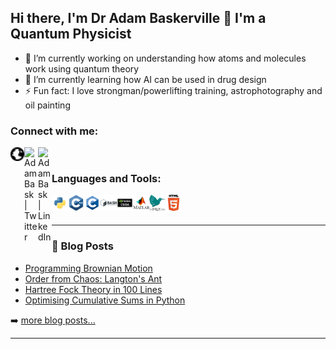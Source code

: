 ## Hi there, I'm Dr Adam Baskerville 👋 I'm a Quantum Physicist

- 🔭 I’m currently working on understanding how atoms and molecules work using quantum theory
- 🌱 I’m currently learning how AI can be used in drug design
- ⚡ Fun fact: I love strongman/powerlifting training, astrophotography and oil painting

### Connect with me:

[<img align="left" alt="website" width="22px" src="https://raw.githubusercontent.com/iconic/open-iconic/master/svg/globe.svg" />][website]
[<img align="left" alt="AdamBask | Twitter" width="22px" src="https://cdn.jsdelivr.net/npm/simple-icons@v3/icons/twitter.svg" />][twitter]
[<img align="left" alt="AdamBask | LinkedIn" width="22px" src="https://cdn.jsdelivr.net/npm/simple-icons@v3/icons/linkedin.svg" />][linkedin]

<br />

### Languages and Tools:

<img align="left" alt="Python" width="26px" src="https://raw.githubusercontent.com/github/explore/80688e429a7d4ef2fca1e82350fe8e3517d3494d/topics/python/python.png" />

<img align="left" alt="Python" width="26px" src="https://raw.githubusercontent.com/github/explore/80688e429a7d4ef2fca1e82350fe8e3517d3494d/topics/cpp/cpp.png" />

<img align="left" alt="Python" width="26px" src="https://raw.githubusercontent.com/github/explore/80688e429a7d4ef2fca1e82350fe8e3517d3494d/topics/c/c.png" />

<img align="left" alt="Python" width="26px" src="https://raw.githubusercontent.com/github/explore/80688e429a7d4ef2fca1e82350fe8e3517d3494d/topics/bash/bash.png" />

<img align="left" alt="Python" width="26px" src="https://raw.githubusercontent.com/github/explore/main/topics/cuda/cuda.png" />

<img align="left" alt="Python" width="26px" src="https://raw.githubusercontent.com/github/explore/80688e429a7d4ef2fca1e82350fe8e3517d3494d/topics/matlab/matlab.png" />

<img align="left" alt="Python" width="26px" src="https://raw.githubusercontent.com/github/explore/80688e429a7d4ef2fca1e82350fe8e3517d3494d/topics/latex/latex.png" />

<img align="left" alt="Python" width="26px" src="https://raw.githubusercontent.com/github/explore/80688e429a7d4ef2fca1e82350fe8e3517d3494d/topics/html/html.png" />

<br />
<br />

---

### 📕 Blog Posts

<!-- BLOG-POST-LIST:START -->
- [Programming Brownian Motion](https://adambaskerville.github.io/posts/BrownianMotion/)
- [Order from Chaos: Langton's Ant ](https://adambaskerville.github.io/posts/LangtonsAnt/)
- [Hartree Fock Theory in 100 Lines](https://adambaskerville.github.io/posts/HartreeFockGuide/)
- [Optimising Cumulative Sums in Python](https://adambaskerville.github.io/posts/CumulativeSum/)
<!-- BLOG-POST-LIST:END -->

➡️ [more blog posts...](https://adambaskerville.github.io/tabs/archives/)

---

[website]: https://adambaskerville.github.io/
[course]: https://adambaskerville.github.io/tabs/progchem/
[twitter]: https://twitter.com/AdamBask
[linkedin]: https://www.linkedin.com/in/adam-baskerville-6710811b2/